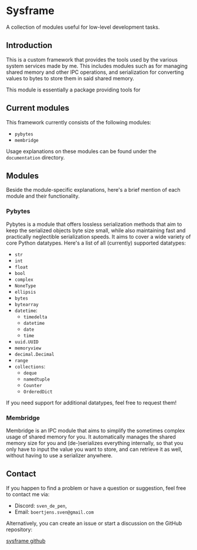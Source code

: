 # Sysframe

A collection of modules useful for low-level development tasks.


## Introduction

This is a custom framework that provides the tools used by the various system services made by me. This includes modules such as for managing shared memory and other IPC operations, and serialization for converting values to bytes to store them in said shared memory.

This module is essentially a package providing tools for


## Current modules

This framework currently consists of the following modules:

- `pybytes`
- `membridge`

Usage explanations on these modules can be found under the `documentation` directory.


## Modules

Beside the module-specific explanations, here's a brief mention of each module and their functionality.


### Pybytes

Pybytes is a module that offers lossless serialization methods that aim to keep the serialized objects byte size small, while also maintaining fast and practically neglectible serialization speeds.
It aims to cover a wide variety of core Python datatypes. Here's a list of all (currently) supported datatypes:

- `str`
- `int`
- `float`
- `bool`
- `complex`
- `NoneType`
- `ellipsis`
- `bytes`
- `bytearray`
- `datetime`:
  - `timedelta`
  - `datetime`
  - `date`
  - `time`
- `uuid.UUID`
- `memoryview`
- `decimal.Decimal`
- `range`
- `collections`:
  - `deque`
  - `namedtuple`
  - `Counter`
  - `OrderedDict`

If you need support for additional datatypes, feel free to request them!


### Membridge

Membridge is an IPC module that aims to simplify the sometimes complex usage of shared memory for you.
It automatically manages the shared memory size for you and (de-)serializes everything internally, so that you only have to input the value you want to store, and can retrieve it as well, without having to use a serializer anywhere.


## Contact

If you happen to find a problem or have a question or suggestion, feel free to contact me via:

- Discord: `sven_de_pen`,
- Email:   `boertjens.sven@gmail.com`

Alternatively, you can create an issue or start a discussion on the GitHub repository:

[sysframe github](https://github.com/svenboertjens/sysframe)

